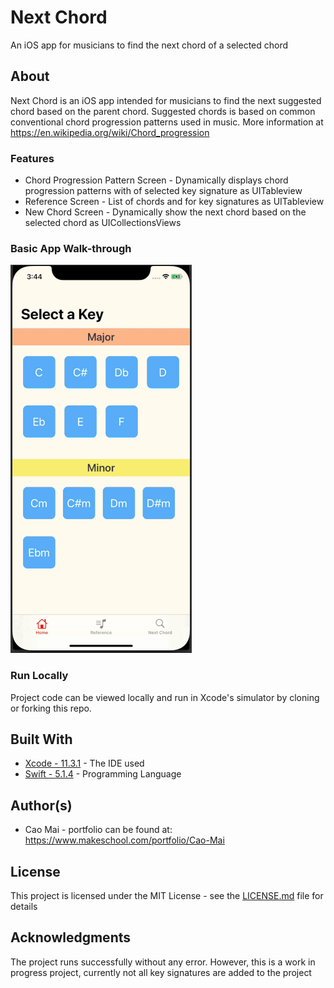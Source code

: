 # Next Chord 
An iOS app for musicians to find the next chord of a selected chord

## About
Next Chord is an iOS app intended for musicians to find the next suggested chord based on the parent chord. Suggested chords is based on common conventional chord progression patterns used in music. More information at https://en.wikipedia.org/wiki/Chord_progression

### Features
* Chord Progression Pattern Screen - Dynamically displays chord progression patterns with of selected key signature as UITableview
* Reference Screen - List of chords and for key signatures as UITableview
* New Chord Screen - Dynamically show the next chord based on the selected chord as UICollectionsViews

### Basic App Walk-through
![](nextChordProjectWalk.gif)


### Run Locally

Project code can be viewed locally and run in Xcode's simulator by cloning or forking this repo.

## Built With
* [Xcode - 11.3.1](https://developer.apple.com/xcode/) - The IDE used
* [Swift - 5.1.4](https://developer.apple.com/swift/) - Programming Language

## Author(s)
* Cao Mai - portfolio can be found at:
https://www.makeschool.com/portfolio/Cao-Mai

## License

This project is licensed under the MIT License - see the [LICENSE.md](LICENSE.md) file for details

## Acknowledgments
The project runs successfully without any error. However, this is a work in progress project, currently not all key signatures are added to the project